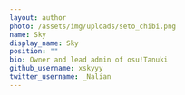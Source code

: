 ```yaml
---
layout: author
photo: /assets/img/uploads/seto_chibi.png
name: Sky
display_name: Sky
position: ""
bio: Owner and lead admin of osu!Tanuki
github_username: xskyyy
twitter_username: _Nalian
---
```


